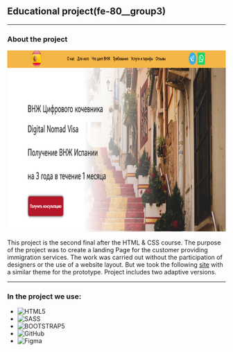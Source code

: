 ## Educational project(fe-80__group3)
***
### About the project
<img src="./Assets/image/example1.png" alt="Example" width="725" height="418">

This project is the second final after the HTML & CSS course.
The purpose of the project was to create a landing Page for the customer providing immigration services.
The work was carried out without the participation of designers or the use of a website layout. But we took the following [site](https://canpassgroup.com/) with a similar theme for the prototype.
Project includes two adaptive versions.


***
### In the project we use:
* ![HTML5](https://img.shields.io/badge/html5-%23E34F26.svg?style=for-the-badge&logo=html5&logoColor=white)
* ![SASS](https://img.shields.io/badge/SASS-hotpink.svg?style=for-the-badge&logo=SASS&logoColor=white)
* ![BOOTSTRAP5](https://img.shields.io/badge/BOOTSTRAP5-blue?logo=bootstrap&logoColor=white)
* ![GitHub](https://img.shields.io/badge/github-%23121011.svg?style=for-the-badge&logo=github&logoColor=white)
* ![Figma](https://img.shields.io/badge/figma-%23F24E1E.svg?style=for-the-badge&logo=figma&logoColor=white)
